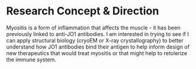 # Research Concept & Direction

Myositis is a form of inflammation that affects the muscle - it has been previously linked to anti-JO1 antibodies. I am interested in trying to see if I can apply structural biology (cryoEM or X-ray crystallography) to better understand how JO1 antibodies bind their antigen to help inform design of new therapeutics that would treat myositis or that might help to retolerize the immune system. 